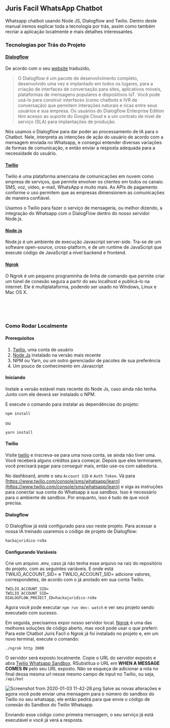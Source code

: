 ## Juris Facil WhatsApp Chatbot

Whatsapp chatbot usando Node JS, Dialogflow and Twilio.
Dentro deste manual iremos explicar toda a tecnologia por trás, assim como também recriar a aplicação localmente e mais detalhes interessantes.

### Tecnologias por Trás do Projeto

#### [Dialogflow](https://dialogflow.cloud.google.com/)
De acordo com o seu  [website](https://cloud.google.com/dialogflow/) traduzido, 
> O Dialogflow é um pacote de desenvolvimento completo, desenvolvido uma vez e implantado em todos os lugares, para a criação de interfaces de conversação para sites, aplicativos móveis, plataformas de mensagens populares e dispositivos IoT. Você pode usá-lo para construir interfaces (como chatbots e IVR de conversação) que permitem interações naturais e ricas entre seus usuários e sua empresa. Os usuários do Dialogflow Enterprise Edition têm acesso ao suporte do Google Cloud e a um contrato de nível de serviço (SLA) para implantações de produção.

Nós usamos o Dialogflow para dar poder ao processamento de IA para o Chatbot. Nele, interpreta as intenções de ação do usuário de acordo com a mensagem enviada no Whatsapp, e consegui entender diversas variações de formas de comunicação, e então enviar a resposta adequada para a necessidade do usuário.

#### [Twilio](https://www.twilio.com/)
Twilio é uma plataforma americana de comunicações em nuvem como empresa de serviços, que permite envolver os clientes em todos os canais: SMS, voz, vídeo, e-mail, WhatsApp e muito mais. As APIs de pagamento conforme o uso permitem que as empresas dimensionem as comunicações de maneira confiável. 

Usamos o Twilio para fazer o serviço de mensageria, ou melhor dizendo, a integração do Whatsapp com o DialogFlow dentro do nosso servidor Node.js.

#### [Node.js](https://nodejs.org/)
Node.js é um ambiente de execução Javascript server-side. Tra-se de um software open-source, cross-platform, e de um runtime de JavaScript que execute código de JavaScript a nível backend e frontend.

#### [Ngrok](https://ngrok.com/)
O Ngrok é um pequeno programinha de linha de comando que permite criar um túnel de conexão segura a partir do seu localhost e publicá-lo na internet. Ele é multiplataforma, podendo ser usado no Windows, Linux e Mac OS X.

<br/>
<br/>
<br/>

### Como Rodar Localmente

#### Prerequisitos

1. [Twilio](www.twilio.com/referral/KqKLx8), uma conta de usuário
2. [Node Js](https://nodejs.org/) instalado na versão mais recente 
3. NPM ou Yarn, ou um outro gerenciador de pacotes de sua preferência
4. Um pouco de conhecimento em Javascript

#### Iniciando

Instale a versão estável mais recente do Node Js, caso ainda não tenha. Junto com ele deverá ser instalado o NPM.

E execute o comando para instalar as dependências do projeto:

```
npm install
```
ou
```
yarn install
```


#### Twilio
Visite  [twilio](www.twilio.com/referral/KqKLx8) e inscreva-se para uma nova conta, se ainda não tiver uma. Você receberá alguns créditos para começar. Depois que eles terminarem, você precisará pagar para conseguir mais, então use-os com sabedoria.

No dashboard, anote o seu `Account SID` e `Auth Token`.
Vá para [https://www.twilio.com/console/sms/whatsapp/learn](https://www.twilio.com/console/sms/whatsapp/learn) 
e siga as instruções para conectar sua conta do Whatsapp à sua sandbox. Isso é necessário para o ambiente de sandbox. Por enquanto, isso é tudo de que você precisa. 

#### Dialogflow
O Dialogflow já está configurado para uso neste projeto.
Para acessar a nossa IA treinado usaremos o código de projeto de Dialogflow:

```
hackajuridico-ro9a
```

#### Configurando Variáveis

Crie um arquivo .env, caso já não tenha esse arquivo na raiz do repositório do projeto, com as seguintes variáveis. E onde está TWILIO_ACCOUNT_SID= e TWILIO_ACCOUNT_SID= adicione valores, correspondetes, de acordo com o já anotado em sua conta Twilio.

```
TWILIO_ACCOUNT_SID=
TWILIO_ACCOUNT_SID=
DIALOGFLOW_PROJECT_ID=hackajuridico-ro9a
```


Agora você pode executar `npm run dev: watch` e ver seu projeto sendo executado com sucesso.


Em seguida, precisamos expor nosso servidor local.  [Ngrok](https://ngrok.com/)  é uma das melhores soluções de código aberto, mas você pode usar o que preferir.
Para este Chatbot Juris Facil o Ngrok já foi instalado no projeto e, em um novo terminal, execute o comando:

```
./ngrok http 3000
```

O servidor será exposto localmente. Copie o URL do servidor exposto e abra [Twilio Whatsapp Sandbox](https://www.twilio.com/console/sms/whatsapp/sandbox). RSubstitua o URL em **WHEN A MESSAGE COMES IN** pelo seu URL exposto. Não se esqueça de adicionar a rota no final dessa mesma url nesse mesmo campo de input no Twilio, ou seja, `/api/bot`

![Screenshot from 2020-01-03 11-42-28.png](https://cdn.hashnode.com/res/hashnode/image/upload/v1578040961273/FQIcqbgcE.png)
Salve as novas alterações e agora você pode enviar uma mensagem para o número do sandbox do Twilio no seu whatsapp, ele então pedirá para que envie o código de conexão do Sandbox do Twilio Whatsapp.

Enviando esse código como primeira mensagem, o seu serviço já está executável e você já verá a resposta.

